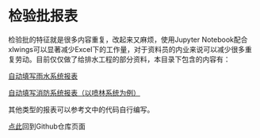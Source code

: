 # 检验批报表
检验批的特征就是很多内容重复，改起来又麻烦，使用Jupyter Notebook配合xlwings可以显著减少Excel下的工作量，对于资料员的内业来说可以减少很多重复劳动。目前仅仅做了给排水工程的部分资料，本目录下包含的内容有：

[自动填写雨水系统报表](https://github.com/92rw/Office-tools/blob/main/Inspection-lot/Rainwater.ipynb)

[自动填写消防系统报表（以喷林系统为例）](https://github.com/92rw/Office-tools/blob/main/Inspection-lot/Sprinkler.ipynb)

其他类型的报表可以参考文中的代码自行编写。

[点此](https://github.com/92rw/Office-tools)回到Github仓库页面
